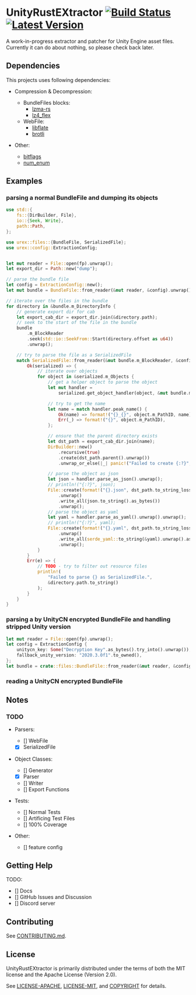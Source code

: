 # UnityRustEXtractor [![Build Status]][actions] [![Latest Version]][crates.io]

[Build Status]: https://img.shields.io/github/actions/workflow/status/UnityRustEXtractor/urex/ci.yml?branch=main
[actions]: https://github.com/UnityRustEXtractor/urex/actions?query=branch%3Amain
[Latest Version]: https://img.shields.io/crates/v/urex.svg
[crates.io]: https://crates.io/crates/urex

A work-in-progress extractor and patcher for Unity Engine asset files.
Currently it can do about nothing, so please check back later.

## Dependencies

This projects uses following dependencies:

- Compression & Decompression:

  - BundleFiles blocks:
    - [lzma-rs](https://crates.io/crates/lzma-rs)
    - [lz4_flex](lz4_flex)
  - WebFile:
    - [libflate](https://crates.io/crates/libflate)
    - [brotli](https://crates.io/crates/brotli)

- Other:
  - [bitflags](https://crates.io/crates/bitflags)
  - [num_enum](https://crates.io/crates/num_enum)

## Examples

### parsing a normal BundleFile and dumping its objects

```rust
use std::{
    fs::{DirBuilder, File},
    io::{Seek, Write},
    path::Path,
};

use urex::files::{BundleFile, SerializedFile};
use urex::config::ExtractionConfig;


let mut reader = File::open(fp).unwrap();
let export_dir = Path::new("dump");

// parse the bundle file
let config = ExtractionConfig::new();
let mut bundle = BundleFile::from_reader(&mut reader, &config).unwrap();

// iterate over the files in the bundle
for directory in &bundle.m_DirectoryInfo {
    // generate export dir for cab
    let export_cab_dir = export_dir.join(&directory.path);
    // seek to the start of the file in the bundle
    bundle
        .m_BlockReader
        .seek(std::io::SeekFrom::Start(directory.offset as u64))
        .unwrap();

    // try to parse the file as a SerializedFile
    match SerializedFile::from_reader(&mut bundle.m_BlockReader, &config) {
        Ok(serialized) => {
            // iterate over objects
            for object in &serialized.m_Objects {
                // get a helper object to parse the object
                let mut handler =
                    serialized.get_object_handler(object, &mut bundle.m_BlockReader);

                // try to get the name
                let name = match handler.peak_name() {
                    Ok(name) => format!("{}_{}", object.m_PathID, name),
                    Err(_) => format!("{}", object.m_PathID),
                };

                // ensure that the parent directory exists
                let dst_path = export_cab_dir.join(name);
                DirBuilder::new()
                    .recursive(true)
                    .create(dst_path.parent().unwrap())
                    .unwrap_or_else(|_| panic!("Failed to create {:?}", dst_path.parent()));

                // parse the object as json
                let json = handler.parse_as_json().unwrap();
                // println!("{:?}", json);
                File::create(format!("{}.json", dst_path.to_string_lossy()))
                    .unwrap()
                    .write_all(json.to_string().as_bytes())
                    .unwrap();
                // parse the object as yaml
                let yaml = handler.parse_as_yaml().unwrap().unwrap();
                // println!("{:?}", yaml);
                File::create(format!("{}.yaml", dst_path.to_string_lossy()))
                    .unwrap()
                    .write_all(serde_yaml::to_string(&yaml).unwrap().as_bytes())
                    .unwrap();
            }
        }
        Err(e) => {
            // TODO - try to filter out resource files
            println!(
                "Failed to parse {} as SerializedFile.",
                &directory.path.to_string()
            );
        }
    }
}
```

### parsing a by UnityCN encrypted BundleFile and handling stripped Unity version

```rust
let mut reader = File::open(fp).unwrap();
let config = ExtractionConfig {
    unitycn_key: Some("Decryption Key".as_bytes().try_into().unwrap()),
    fallback_unity_version: "2020.3.0f1".to_owned(),
};
let bundle = crate::files::BundleFile::from_reader(&mut reader, &config).unwrap();
```

### reading a UnityCN encrypted BundleFile

## Notes

### TODO

- Parsers:

  - [] WebFile
  - [x] SerializedFile

- Object Classes:

  - [] Generator
  - [x] Parser
  - [] Writer
  - [] Export Functions

- Tests:

  - [] Normal Tests
  - [] Artificing Test Files
  - [] 100% Coverage

- Other:
  - [] feature config

## Getting Help

TODO:

- [] Docs
- [] GitHub Issues and Discussion
- [] Discord server

## Contributing

See [CONTRIBUTING.md](CONTRIBUTING.md).

## License

UnityRustEXtractor is primarily distributed under the terms of both the MIT license and the
Apache License (Version 2.0).

See [LICENSE-APACHE](LICENSE-APACHE), [LICENSE-MIT](LICENSE-MIT), and
[COPYRIGHT](COPYRIGHT) for details.
